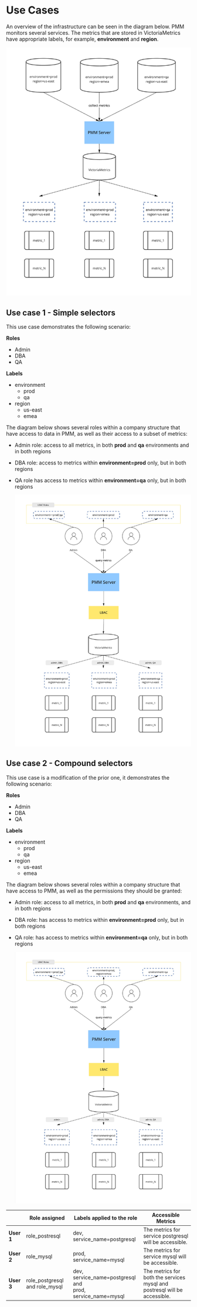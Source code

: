 # Use Cases

An overview of the infrastructure can be seen in the diagram below. PMM monitors several services. The metrics that are stored in VictoriaMetrics have appropriate labels, for example, **environment** and **region**.

  ![PMM Access Control - Metrics collection](../../../images/lbac/pmm-lbac-collect-metrics.jpg)


## Use case 1 - Simple selectors

This use case demonstrates the following scenario:

**Roles**

- Admin
- DBA
- QA

**Labels**

- environment
  - prod
  - qa
- region
  - us-east
  - emea

The diagram below shows several roles within a company structure that have access to data in PMM, as well as their access to a subset of metrics:

- Admin role: access to all metrics, in both **prod** and **qa** environments and in both regions
- DBA role: access to metrics within **environment=prod** only, but in both regions
- QA role has access to metrics within **environment=qa** only, but in both regions

  ![PMM Access Control - Roles](../../../images/lbac/pmm-lbac-query-metrics-1.jpg)


## Use case 2 - Compound selectors

This use case is a modification of the prior one, it demonstrates the following scenario:

**Roles**

- Admin
- DBA
- QA

**Labels**

- environment
  - prod
  - qa
- region
  - us-east
  - emea

The diagram below shows several roles within a company structure that have access to PMM, as well as the permissions they should be granted:

- Admin role: access to all metrics, in both **prod** and **qa** environments, and in both regions
- DBA role: has access to metrics within **environment=prod** only, but in both regions
- QA role: has access to metrics within **environment=qa** only, but in both regions

  ![PMM Access Control - Roles](../../../images/lbac/pmm-lbac-query-metrics-2.jpg)


|            |**Role assigned**|**Labels applied to the role**|**Accessible Metrics** |
|------------|-----------------|------------------------------|-----------------------|
| **User 1** | role_postresql|dev, service_name=postgresql|The metrics for service postgresql will be accessible.|
| **User 2** | role_mysql    |prod, service_name=mysql|The metrics for service mysql will be accessible.|
| **User 3** | role_postgresql and role_mysql|dev, service_name=postgresql and </br> prod, service_name=mysql |The metrics for both the services mysql and postresql will be accessible.|
